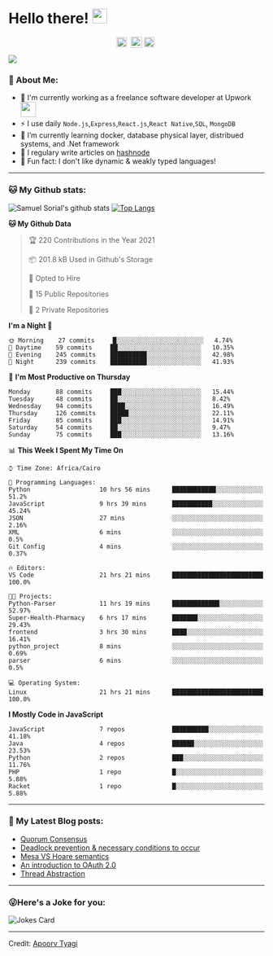 # Hello there! <img src="https://github.com/TheDudeThatCode/TheDudeThatCode/blob/master/Assets/Hi.gif" width="29px">
<p align="center">
<a href="https://www.linkedin.com/in/samuel-sorial/" target="blank"><img align="center" src="https://cdn.jsdelivr.net/npm/simple-icons@3.0.1/icons/linkedin.svg" alt="samuel_linkedin" height="20" width="20" /></a>&nbsp;
<a href="https://stackoverflow.com/users/13089670/samuel-sorial"><img align="center" alt="Samuel Sorial stack over flow" width="22px" src="https://cdn.jsdelivr.net/npm/simple-icons@3.0.1/icons/stackoverflow.svg" /></a>
<a href="https://twitter.com/samolaaaa" target="blank"><img align="center" src="https://cdn.jsdelivr.net/npm/simple-icons@3.0.1/icons/twitter.svg" alt="samuel_twitter" height="20" width="20" /></a>&nbsp;
</p>


![](https://camo.githubusercontent.com/992babdffd8c74a1502de375fbdf7e4d54773242/68747470733a2f2f6d656469612e67697068792e636f6d2f6d656469612f53576f536b4e36447854737a71494b4571762f67697068792e676966)

### 🤵 About Me:
- 🏦 I'm currently working as a freelance software developer at Upwork
      <img src="https://media.giphy.com/media/WUlplcMpOCEmTGBtBW/giphy.gif" width="30">
- ⚡ I use daily ```Node.js```,```Express```,```React.js```,```React Native```,```SQL```, ```MongoDB```
- 🌱 I’m currently learning docker, database physical layer, distribued systems, and .Net framework
- 📝 I regulary write articles on [hashnode](https://samuelsorial.tech/)
- 🤔 Fun fact: I don't like dynamic & weakly typed languages!

---
### 🐱 My Github stats:
![Samuel Sorial's github stats](https://github-readme-stats.vercel.app/api?username=samuel-sorial&show_icons=true&title_color=ffc857&icon_color=8ac926&text_color=daf7dc&bg_color=151515&hide=["stars"])
[![Top Langs](https://github-readme-stats.vercel.app/api/top-langs/?username=samuel-sorial&layout=compact&text_color=daf7dc&bg_color=151515)](https://github.com/anuraghazra/github-readme-stats)

<!--START_SECTION:waka-->
**🐱 My Github Data** 

> 🏆 220 Contributions in the Year 2021
 > 
> 📦 201.8 kB Used in Github's Storage 
 > 
> 💼 Opted to Hire
 > 
> 📜 15 Public Repositories 
 > 
> 🔑 2 Private Repositories  
 > 
**I'm a Night 🦉** 

```text
🌞 Morning    27 commits     █░░░░░░░░░░░░░░░░░░░░░░░░   4.74% 
🌆 Daytime    59 commits     ██░░░░░░░░░░░░░░░░░░░░░░░   10.35% 
🌃 Evening    245 commits    ██████████░░░░░░░░░░░░░░░   42.98% 
🌙 Night      239 commits    ██████████░░░░░░░░░░░░░░░   41.93%

```
📅 **I'm Most Productive on Thursday** 

```text
Monday       88 commits     ███░░░░░░░░░░░░░░░░░░░░░░   15.44% 
Tuesday      48 commits     ██░░░░░░░░░░░░░░░░░░░░░░░   8.42% 
Wednesday    94 commits     ████░░░░░░░░░░░░░░░░░░░░░   16.49% 
Thursday     126 commits    █████░░░░░░░░░░░░░░░░░░░░   22.11% 
Friday       85 commits     ███░░░░░░░░░░░░░░░░░░░░░░   14.91% 
Saturday     54 commits     ██░░░░░░░░░░░░░░░░░░░░░░░   9.47% 
Sunday       75 commits     ███░░░░░░░░░░░░░░░░░░░░░░   13.16%

```


📊 **This Week I Spent My Time On** 

```text
⌚︎ Time Zone: Africa/Cairo

💬 Programming Languages: 
Python                   10 hrs 56 mins      ████████████░░░░░░░░░░░░░   51.2% 
JavaScript               9 hrs 39 mins       ███████████░░░░░░░░░░░░░░   45.24% 
JSON                     27 mins             ░░░░░░░░░░░░░░░░░░░░░░░░░   2.16% 
XML                      6 mins              ░░░░░░░░░░░░░░░░░░░░░░░░░   0.5% 
Git Config               4 mins              ░░░░░░░░░░░░░░░░░░░░░░░░░   0.37%

🔥 Editors: 
VS Code                  21 hrs 21 mins      █████████████████████████   100.0%

🐱‍💻 Projects: 
Python-Parser            11 hrs 19 mins      █████████████░░░░░░░░░░░░   52.97% 
Super-Health-Pharmacy    6 hrs 17 mins       ███████░░░░░░░░░░░░░░░░░░   29.43% 
frontend                 3 hrs 30 mins       ████░░░░░░░░░░░░░░░░░░░░░   16.41% 
python_project           8 mins              ░░░░░░░░░░░░░░░░░░░░░░░░░   0.69% 
parser                   6 mins              ░░░░░░░░░░░░░░░░░░░░░░░░░   0.5%

💻 Operating System: 
Linux                    21 hrs 21 mins      █████████████████████████   100.0%

```

**I Mostly Code in JavaScript** 

```text
JavaScript               7 repos             ██████████░░░░░░░░░░░░░░░   41.18% 
Java                     4 repos             ██████░░░░░░░░░░░░░░░░░░░   23.53% 
Python                   2 repos             ███░░░░░░░░░░░░░░░░░░░░░░   11.76% 
PHP                      1 repo              █░░░░░░░░░░░░░░░░░░░░░░░░   5.88% 
Racket                   1 repo              █░░░░░░░░░░░░░░░░░░░░░░░░   5.88%

```



<!--END_SECTION:waka-->

---

### 📕 My Latest Blog posts:
<!-- BLOG-POST-LIST:START -->
- [Quorum Consensus](https://samuelsorial.tech/quorum-consensus)
- [Deadlock prevention & necessary conditions to occur](https://samuelsorial.tech/deadlock-prevention-and-necessary-conditions-to-occur)
- [Mesa VS Hoare semantics](https://samuelsorial.tech/mesa-vs-hoare-semantics)
- [An introduction to OAuth 2.0](https://samuelsorial.tech/an-introduction-to-oauth-20)
- [Thread Abstraction](https://samuelsorial.tech/thread-abstraction)
<!-- BLOG-POST-LIST:END -->
---

### 😜Here's a Joke for you:
<img src="https://readme-jokes.vercel.app/api" alt="Jokes Card" />

----

Credit: [Apoorv Tyagi](https://github.com/ApoorvTyagi)

